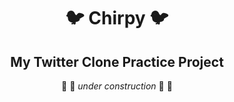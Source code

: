 <div align="center">

# 🐦 Chirpy 🐦
## My Twitter Clone Practice Project
🔨 🚧 *under construction* 🚧 🔨

</div>

